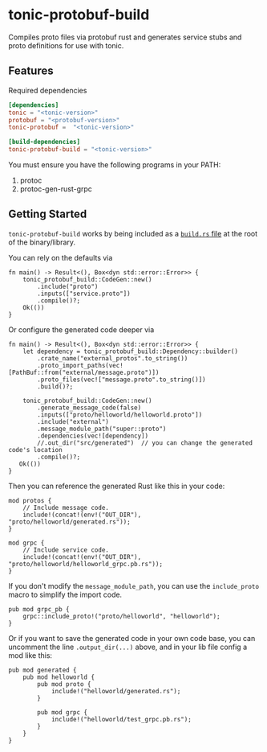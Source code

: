 # tonic-protobuf-build

Compiles proto files via protobuf rust and generates service stubs and proto
definitions for use with tonic.

## Features

Required dependencies

```toml
[dependencies]
tonic = "<tonic-version>"
protobuf = "<protobuf-version>"
tonic-protobuf =  "<tonic-version>"

[build-dependencies]
tonic-protobuf-build = "<tonic-version>"
```

You must ensure you have the following programs in your PATH:
1. protoc
1. protoc-gen-rust-grpc

## Getting Started

`tonic-protobuf-build` works by being included as a [`build.rs` file](https://doc.rust-lang.org/cargo/reference/build-scripts.html) at the root of the binary/library.

You can rely on the defaults via

```rust,no_run
fn main() -> Result<(), Box<dyn std::error::Error>> {
    tonic_protobuf_build::CodeGen::new()
        .include("proto")
        .inputs(["service.proto"])
        .compile()?;
    Ok(())
}
```

Or configure the generated code deeper via

```rust,no_run
fn main() -> Result<(), Box<dyn std::error::Error>> {
    let dependency = tonic_protobuf_build::Dependency::builder()
        .crate_name("external_protos".to_string())
        .proto_import_paths(vec![PathBuf::from("external/message.proto")])
        .proto_files(vec!["message.proto".to_string()])
        .build()?;

    tonic_protobuf_build::CodeGen::new()
        .generate_message_code(false)
        .inputs(["proto/helloworld/helloworld.proto"])
        .include("external")
        .message_module_path("super::proto")
        .dependencies(vec![dependency])
        //.out_dir("src/generated")  // you can change the generated code's location
        .compile()?;
   Ok(())
}
```

Then you can reference the generated Rust like this in your code:
```rust,ignore
mod protos {
    // Include message code.
    include!(concat!(env!("OUT_DIR"), "proto/helloworld/generated.rs"));
}

mod grpc {
    // Include service code.
    include!(concat!(env!("OUT_DIR"), "proto/helloworld/helloworld_grpc.pb.rs"));
}
```

If you don't modify the `message_module_path`, you can use the `include_proto`
macro to simplify the import code.
```rust,ignore
pub mod grpc_pb {
    grpc::include_proto!("proto/helloworld", "helloworld");
}
```

Or if you want to save the generated code in your own code base,
you can uncomment the line `.output_dir(...)` above, and in your lib file
config a mod like this:
```rust,ignore
pub mod generated {
    pub mod helloworld {
        pub mod proto {
            include!("helloworld/generated.rs");
        }

        pub mod grpc {
            include!("helloworld/test_grpc.pb.rs");
        }
    }
}
```
